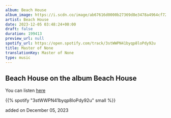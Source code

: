 ```yaml
---
album: Beach House
album_image: https://i.scdn.co/image/ab67616d0000b27369d8e3478a4964cf7219f3da
artist: Beach House
date: 2023-12-05 03:48:24+00:00
draft: false
duration: 199413
preview_url: null
spotify_url: https://open.spotify.com/track/3stWWPN41byqp8loPdy92u
title: Master of None
translationKey: Master of None
type: music
---
```


## Beach House on the album Beach House

You can listen [here](https://open.spotify.com/track/3stWWPN41byqp8loPdy92u)

{{% spotify "3stWWPN41byqp8loPdy92u" small %}}

added on December 05, 2023